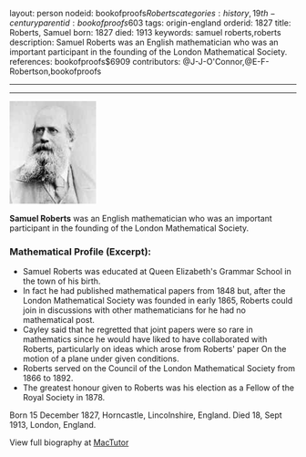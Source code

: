 layout: person
nodeid: bookofproofs$Roberts
categories: history,19th-century
parentid: bookofproofs$603
tags: origin-england
orderid: 1827
title: Roberts, Samuel
born: 1827
died: 1913
keywords: samuel roberts,roberts
description: Samuel Roberts was an English mathematician who was an important participant in the founding of the London Mathematical Society.
references: bookofproofs$6909
contributors: @J-J-O'Connor,@E-F-Robertson,bookofproofs

---



---

![Roberts.jpg](https://github.com/bookofproofs/bookofproofs.github.io/blob/main/_sources/_assets/images/portraits/Roberts.jpg?raw=true)

**Samuel Roberts** was an English mathematician who was an important participant in the founding of the London Mathematical Society.

### Mathematical Profile (Excerpt):
* Samuel Roberts was educated at Queen Elizabeth's Grammar School in the town of his birth.
* In fact he had published mathematical papers from 1848 but, after the London Mathematical Society was founded in early 1865, Roberts could join in discussions with other mathematicians for he had no mathematical post.
* Cayley said that he regretted that joint papers were so rare in mathematics since he would have liked to have collaborated with Roberts, particularly on ideas which arose from Roberts' paper On the motion of a plane under given conditions.
* Roberts served on the Council of the London Mathematical Society from 1866 to 1892.
* The greatest honour given to Roberts was his election as a Fellow of the Royal Society in 1878.

Born 15 December 1827, Horncastle, Lincolnshire, England. Died 18, Sept 1913, London, England.

View full biography at [MacTutor](https://mathshistory.st-andrews.ac.uk/Biographies/Roberts/)
